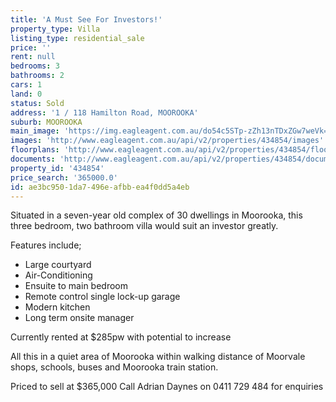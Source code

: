 ```yaml
---
title: 'A Must See For Investors!'
property_type: Villa
listing_type: residential_sale
price: ''
rent: null
bedrooms: 3
bathrooms: 2
cars: 1
land: 0
status: Sold
address: '1 / 118 Hamilton Road, MOOROOKA'
suburb: MOOROOKA
main_image: 'https://img.eagleagent.com.au/do54c5STp-zZh13nTDxZGw7weVk=/1280x854/smart/https://s3-us-west-2.amazonaws.com/eagleagent-orig/images/6818359/104371236-image-M.jpg'
images: 'http://www.eagleagent.com.au/api/v2/properties/434854/images'
floorplans: 'http://www.eagleagent.com.au/api/v2/properties/434854/floorplans'
documents: 'http://www.eagleagent.com.au/api/v2/properties/434854/documents'
property_id: '434854'
price_search: '365000.0'
id: ae3bc950-1da7-496e-afbb-ea4f0dd5a4eb
---
```

Situated in a seven-year old complex of 30 dwellings in Moorooka, this three bedroom, two bathroom villa would suit an investor greatly.

Features include;

-  Large courtyard
-  Air-Conditioning
-  Ensuite to main bedroom
-  Remote control single lock-up garage
-  Modern kitchen
-  Long term onsite manager

Currently rented at $285pw with potential to increase

All this in a quiet area of Moorooka within walking distance of Moorvale shops, schools, buses and Moorooka train station.

Priced to sell at $365,000
Call Adrian Daynes on 0411 729 484 for enquiries